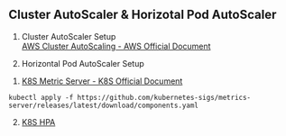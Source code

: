 ## Cluster AutoScaler & Horizotal Pod AutoScaler

1. Cluster AutoScaler Setup  
[AWS Cluster AutoScaling - AWS Official Document](https://docs.aws.amazon.com/ko_kr/eks/latest/userguide/autoscaling.html)


2. Horizontal Pod AutoScaler Setup
  1) [K8S Metric Server - K8S Official Document](https://github.com/kubernetes-sigs/metrics-server)
  ```
  kubectl apply -f https://github.com/kubernetes-sigs/metrics-server/releases/latest/download/components.yaml
  ``` 
  2) [K8S HPA](https://v1-22.docs.kubernetes.io/ko/docs/tasks/run-application/horizontal-pod-autoscale-walkthrough/)